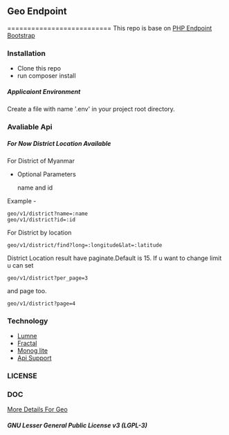 ## Geo Endpoint
==========================
This repo is base on [PHP Endpoint Bootstrap](https://github.com/MyanmarAPI/php-endpoint-bootstrap)

### Installation

- Clone this repo
- run composer install

##### Applicaiont Environment

Create a file with name '.env' in your project root directory.

### Avaliable Api 

##### For Now District Location Available
	
For District of Myanmar

- Optional Parameters

	name and id

Example -
	
	geo/v1/district?name=:name
	geo/v1/district?id=:id

For District by location

	geo/v1/district/find?long=:longitude&lat=:latitude

District Location result have paginate.Default is 15. If u want to change limit u can set 

	geo/v1/district?per_page=3

and page too.

	geo/v1/district?page=4

### Technology

- [Lumne](http://lumen.laravel.com/) <Micro Framework from Larave>
- [Fractal](http://fractal.thephpleague.com/) <Composer package for REST API>
- [Monog lite](https://github.com/hexcores/mongo-lite) <Composer package for mongodb>
- [Api Support](https://github.com/hexcores/api-support)

### LICENSE

### DOC

[More Details For Geo](http://myanmarapi.github.io/endpoints/geolocation.html)

##### GNU Lesser General Public License v3 (LGPL-3)